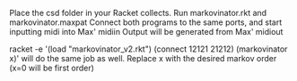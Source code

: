 Place the csd folder in your Racket collects.
Run markovinator.rkt and markovinator.maxpat
Connect both programs to the same ports, and start inputting midi into Max' midiin
Output will be generated from Max' midiout


racket -e '(load "markovinator_v2.rkt") (connect 12121 21212) (markovinator x)' will do the same job as well. 
Replace x with the desired markov order (x=0 will be first order)
